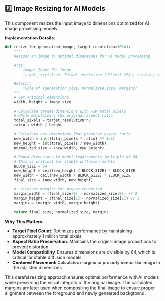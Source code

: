 ## 2️⃣ Image Resizing for AI Models

This component resizes the input image to dimensions optimized for AI image processing models.

**Implementation Details:**
```python
def resize_for_generation(image, target_resolution=1024):
    """
    Resizes an image to optimal dimensions for AI model processing.
    
    Args:
        image: Input PIL Image
        target_resolution: Target resolution (default 1024, creating ~1M pixels)
        
    Returns:
        Tuple of (generation_size, normalized_size, margins)
    """
    # Get original dimensions
    width, height = image.size
    
    # Calculate target dimensions with ~1M total pixels
    # while maintaining the original aspect ratio
    total_pixels = target_resolution**2
    ratio = width / height
    
    # Calculate new dimensions that preserve aspect ratio
    new_width = int((total_pixels * ratio) ** 0.5)
    new_height = int(total_pixels / new_width)
    normalized_size = (new_width, new_height)
    
    # Round dimensions to model requirements (multiple of 64)
    # This is critical for stable diffusion models
    BLOCK_SIZE = 64
    new_height = ceil(new_height / BLOCK_SIZE) * BLOCK_SIZE
    new_width = ceil(new_width / BLOCK_SIZE) * BLOCK_SIZE
    final_size = (new_width, new_height)
    
    # Calculate margins for proper centering
    margin_width = (final_size[0] - normalized_size[0]) // 2
    margin_height = (final_size[1] - normalized_size[1]) // 2
    margins = (margin_width, margin_height)
    
    return final_size, normalized_size, margins
```

**Why This Matters:**
- **Target Pixel Count**: Optimizes performance by maintaining approximately 1 million total pixels
- **Aspect Ratio Preservation**: Maintains the original image proportions to prevent distortion
- **Model Compatibility**: Ensures dimensions are divisible by 64, which is critical for stable diffusion models
- **Centered Placement**: Calculates margins to properly center the image in the adjusted dimensions

This careful resizing approach ensures optimal performance with AI models while preserving the visual integrity of the original image. The calculated margins are later used when compositing the final image to ensure proper alignment between the foreground and newly generated background.
